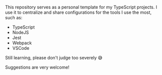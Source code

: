 This repository serves as a personal template for my TypeScript projects. I use it to centralize and share configurations for the tools I use the most, such as:
* TypeScript
* NodeJS
* Jest
* Webpack
* VSCode

Still learning, please don't judge too severely 😅

Suggestions are very welcome!
